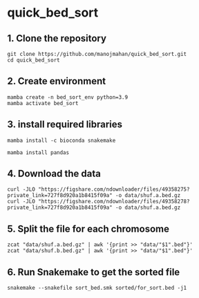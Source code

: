 # quick_bed_sort
## 1. Clone the repository
~~~
git clone https://github.com/manojmahan/quick_bed_sort.git
cd quick_bed_sort
~~~
## 2. Create environment
~~~
mamba create -n bed_sort_env python=3.9
mamba activate bed_sort
~~~
## 3. install required libraries
~~~
mamba install -c bioconda snakemake
~~~
~~~
mamba install pandas
~~~

## 4. Download the data
~~~
curl -JLO "https://figshare.com/ndownloader/files/49358275?private_link=727f8d920a1b8415f09a" -o data/shuf.a.bed.gz
curl -JLO "https://figshare.com/ndownloader/files/49358278?private_link=727f8d920a1b8415f09a" -o data/shuf.a.bed.gz
~~~

## 5. Split the file for each chromosome
~~~
zcat "data/shuf.a.bed.gz" | awk '{print >> "data/"$1".bed"}'
zcat "data/shuf.b.bed.gz" | awk '{print >> "data/"$1".bed"}'
~~~

## 6. Run Snakemake to get the sorted file
~~~
snakemake --snakefile sort_bed.smk sorted/for_sort.bed -j1
~~~
